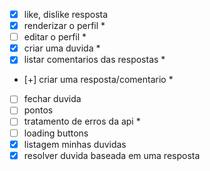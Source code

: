 

- [x] like, dislike resposta
- [x] renderizar o perfil *
- [ ] editar o perfil *
- [x] criar uma duvida *
- [x] listar comentarios das respostas *
- [+] criar uma resposta/comentario *
- [ ] fechar duvida
- [ ] pontos
- [ ] tratamento de erros da api *
- [ ] loading buttons
- [x] listagem minhas duvidas
- [x] resolver duvida baseada em uma resposta
